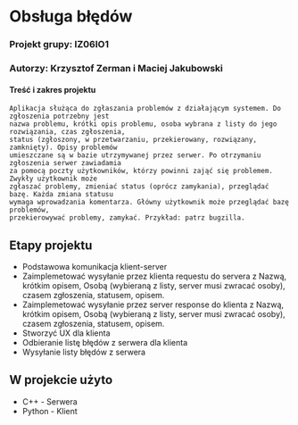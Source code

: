 # Obsługa błędów
### Projekt grupy: IZ06IO1
### Autorzy: Krzysztof Zerman i Maciej Jakubowski

#### Treść i zakres projektu
```
Aplikacja służąca do zgłaszania problemów z działającym systemem. Do zgłoszenia potrzebny jest
nazwa problemu, krótki opis problemu, osoba wybrana z listy do jego rozwiązania, czas zgłoszenia,
status (zgłoszony, w przetwarzaniu, przekierowany, rozwiązany, zamknięty). Opisy problemów
umieszczane są w bazie utrzymywanej przez serwer. Po otrzymaniu zgłoszenia serwer zawiadamia
za pomocą poczty użytkowników, którzy powinni zająć się problemem. Zwykły użytkownik może
zgłaszać problemy, zmieniać status (oprócz zamykania), przeglądać bazę. Każda zmiana statusu
wymaga wprowadzania komentarza. Główny użytkownik może przeglądać bazę problemów,
przekierowywać problemy, zamykać. Przykład: patrz bugzilla. 
```
## Etapy projektu
* Podstawowa komunikacja klient-server
* Zaimplemetować wysyłanie przez klienta requestu do servera z Nazwą, krótkim opisem, Osobą (wybieraną z listy, server musi zwracać osoby), czasem zgłoszenia, statusem, opisem.
* Zaimplemetować wysyłanie przez server response do klienta z Nazwą, krótkim opisem, Osobą (wybieraną z listy, server musi zwracać osoby), czasem zgłoszenia, statusem, opisem.
* Stworzyć UX dla klienta
* Odbieranie listę błędów z serwera dla klienta
* Wysyłanie listy błędów z serwera

## W projekcie użyto
* C++ - Serwera
* Python - Klient
